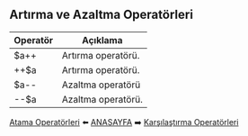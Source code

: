 ## Artırma ve Azaltma Operatörleri

| Operatör | Açıklama |
|----|----|
| \$a++ | Artırma operatörü. |
| \++$a | Artırma operatörü. |
| \$a-- | Azaltma operatörü |
| \--$a | Azaltma operatörü. |



[Atama Operatörleri](https://github.com/yeniceri1453/Ubuntu-Php/blob/master/notlar/atama.md) :arrow_left: [ANASAYFA](https://github.com/yeniceri1453/Ubuntu-Php) :arrow_right: [Karşılaştırma Operatörleri](https://github.com/yeniceri1453/Ubuntu-Php/blob/master/notlar/karsilastirma.md)
